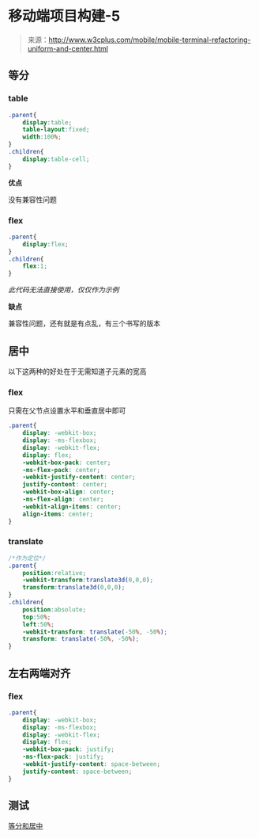# 移动端项目构建-5

> 来源：http://www.w3cplus.com/mobile/mobile-terminal-refactoring-uniform-and-center.html

## 等分

### table

```css
.parent{
    display:table;
    table-layout:fixed;
    width:100%;
}
.children{
    display:table-cell;
}

```

**优点**

没有兼容性问题

### flex

```css
.parent{
    display:flex;
}
.children{
    flex:1;
}
```
*此代码无法直接使用，仅仅作为示例*

**缺点**

兼容性问题，还有就是有点乱，有三个书写的版本

## 居中

以下这两种的好处在于无需知道子元素的宽高

### flex

只需在父节点设置水平和垂直居中即可

```css
.parent{
    display: -webkit-box;
    display: -ms-flexbox;
    display: -webkit-flex;
    display: flex;
    -webkit-box-pack: center;
    -ms-flex-pack: center;
    -webkit-justify-content: center;
    justify-content: center;
    -webkit-box-align: center;
    -ms-flex-align: center;
    -webkit-align-items: center;
    align-items: center;
}
```

### translate

```css
/*作为定位*/
.parent{
    position:relative;
    -webkit-transform:translate3d(0,0,0);
    transform:translate3d(0,0,0);
}
.children{
    position:absolute;
    top:50%;
    left:50%;
    -webkit-transform: translate(-50%, -50%);
    transform: translate(-50%, -50%);
}
```

## 左右两端对齐

### flex

```css
.parent{
    display: -webkit-box;
    display: -ms-flexbox;
    display: -webkit-flex;
    display: flex;
    -webkit-box-pack: justify;
    -ms-flex-pack: justify;
    -webkit-justify-content: space-between;
    justify-content: space-between;
}
```

## 测试

[等分和居中](./code/center.html)